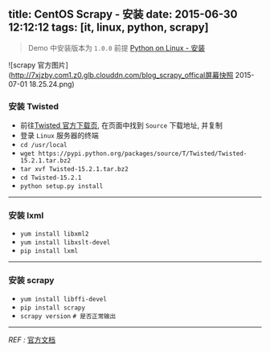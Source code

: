 title: CentOS Scrapy - 安装
date: 2015-06-30 12:12:12
tags: [it, linux, python, scrapy]
---


> Demo 中安装版本为 `1.0.0`
 前提 [Python on Linux - 安装](http://kenneth-hao.github.io/2015/06/29/Python-on-Linux-Install-md/)
 
![scrapy 官方图片](http://7xjzby.com1.z0.glb.clouddn.com/blog_scrapy_offical屏幕快照 2015-07-01 18.25.24.png)

### 安装 Twisted

- 前往[Twisted 官方下载页](https://twistedmatrix.com/trac/), 在页面中找到 `Source` 下载地址, 并复制
- 登录 `Linux` 服务器的终端
- `cd /usr/local`
- `wget https://pypi.python.org/packages/source/T/Twisted/Twisted-15.2.1.tar.bz2`
- `tar xvf Twisted-15.2.1.tar.bz2`
- `cd Twisted-15.2.1`
- `python setup.py install`

---

### 安装 lxml

- `yum install libxml2`
- `yum install libxslt-devel`
- `pip install lxml`

---

### 安装 scrapy
- `yum install libffi-devel`
- `pip install scrapy`
- `scrapy version`    `# 是否正常输出`

---

*REF :* [官方文档](http://doc.scrapy.org/en/1.0/index.html)



